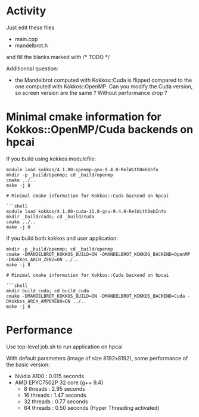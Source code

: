 # Activity

Just edit these files
- main.cpp
- mandelbrot.h

and fill the blanks marked with /* TODO */

Additionnal question:
- the Mandelbrot computed with Kokkos::Cuda is flipped compared to the one computed with Kokkos::OpenMP. Can you modify the Cuda version, so screen version are the same ? Without performance drop ?

# Minimal cmake information for Kokkos::OpenMP/Cuda backends on hpcai

If you build using kokkos modulefile:
```shell
module load kokkos/4.1.00-openmp-gnu-9.4.0-RelWithDebInfo
mkdir -p _build/openmp; cd _build/openmp
cmake ../..
make -j 8

# Minimal cmake information for Kokkos::Cuda backend on hpcai

```shell
module load kokkos/4.1.00-cuda-11.8-gnu-9.4.0-RelWithDebInfo
mkdir _build/cuda; cd _build/cuda
cmake ../..
make -j 8
```

If you build both kokkos and user application:
```shell
mkdir -p _build/openmp; cd _build/openmp
cmake -DMANDELBROT_KOKKOS_BUILD=ON -DMANDELBROT_KOKKOS_BACKEND=OpenMP -DKokkos_ARCH_ZEN2=ON ../..
make -j 8

# Minimal cmake information for Kokkos::Cuda backend on hpcai

```shell
mkdir build_cuda; cd build_cuda
cmake -DMANDELBROT_KOKKOS_BUILD=ON -DMANDELBROT_KOKKOS_BACKEND=Cuda -DKokkos_ARCH_AMPERE80=ON ../..
make -j 8
```

# Performance

Use top-level job.sh to run application on hpcai

With default parameters (image of size 8192x8192), some performance of the basic version:
 - Nvidia A100 : 0.015 seconds
 - AMD EPYC7502P 32 core (g++ 9.4)
   -  8  threads : 2.95 seconds
   - 16  threads : 1.47 seconds
   - 32  threads : 0.77 seconds
   - 64  threads : 0.50 seconds (Hyper Threading activated)
